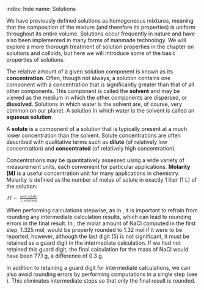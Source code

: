 index: hide
name: Solutions

We have previously defined solutions as homogeneous mixtures, meaning that the composition of the mixture (and therefore its properties) is uniform throughout its entire volume. Solutions occur frequently in nature and have also been implemented in many forms of manmade technology. We will explore a more thorough treatment of solution properties in the chapter on solutions and colloids, but here we will introduce some of the basic properties of solutions.

The relative amount of a given solution component is known as its  **concentration**. Often, though not always, a solution contains one component with a concentration that is significantly greater than that of all other components. This component is called the  **solvent** and may be viewed as the medium in which the other components are dispersed, or  **dissolved**. Solutions in which water is the solvent are, of course, very common on our planet. A solution in which water is the solvent is called an  **aqueous solution**.

A  **solute** is a component of a solution that is typically present at a much lower concentration than the solvent. Solute concentrations are often described with qualitative terms such as  **dilute** (of relatively low concentration) and  **concentrated** (of relatively high concentration).

Concentrations may be quantitatively assessed using a wide variety of measurement units, each convenient for particular applications.  **Molarity (M)** is a useful concentration unit for many applications in chemistry. Molarity is defined as the number of moles of solute in exactly 1 liter (1 L) of the solution:

<math xmlns:q="http://cnx.rice.edu/qml/1.0" xmlns:m="http://www.w3.org/1998/Math/MathML" xmlns:bib="http://bibtexml.sf.net/" xmlns:md="http://cnx.rice.edu/mdml" xmlns="http://cnx.rice.edu/cnxml"><mrow><mi>M</mi><mo>=</mo><mspace width="0.2em"/><mfrac><mrow><mtext>mol solute</mtext></mrow><mrow><mtext>L solution</mtext></mrow></mfrac><mspace width="0.2em"/></mrow></math>

When performing calculations stepwise, as in , it is important to refrain from rounding any intermediate calculation results, which can lead to rounding errors in the final result. In , the molar amount of NaCl computed in the first step, 1.325 mol, would be properly rounded to 1.32 mol if it were to be reported; however, although the last digit (5) is not significant, it must be retained as a guard digit in the intermediate calculation. If we had not retained this guard digit, the final calculation for the mass of NaCl would have been 77.1 g, a difference of 0.3 g.

In addition to retaining a guard digit for intermediate calculations, we can also avoid rounding errors by performing computations in a single step (see ). This eliminates intermediate steps so that only the final result is rounded.
